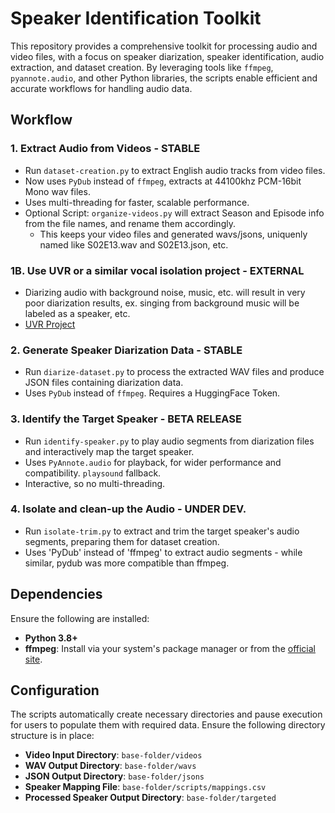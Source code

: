 # Speaker Identification Toolkit

This repository provides a comprehensive toolkit for processing audio and video files, with a focus on speaker diarization, speaker identification, audio extraction, and dataset creation. By leveraging tools like `ffmpeg`, `pyannote.audio`, and other Python libraries, the scripts enable efficient and accurate workflows for handling audio data.

## Workflow

### 1. Extract Audio from Videos - STABLE
- Run `dataset-creation.py` to extract English audio tracks from video files.
- Now uses `PyDub` instead of `ffmpeg`, extracts at 44100khz PCM-16bit Mono wav files.
- Uses multi-threading for faster, scalable performance.
- Optional Script: `organize-videos.py` will extract Season and Episode info from the file names, and rename them accordingly.
  - This keeps your video files and generated wavs/jsons, uniquenly named like S02E13.wav and S02E13.json, etc.
 
### 1B. Use UVR or a similar vocal isolation project - EXTERNAL
 - Diarizing audio with background noise, music, etc. will result in very poor diarization results, ex. singing from background music will be labeled as a speaker, etc.
 - [UVR Project](https://github.com/Anjok07/ultimatevocalremovergui)

### 2. Generate Speaker Diarization Data - STABLE
- Run `diarize-dataset.py` to process the extracted WAV files and produce JSON files containing diarization data.
- Uses `PyDub` instead of `ffmpeg`. Requires a HuggingFace Token.

### 3. Identify the Target Speaker - BETA RELEASE
- Run `identify-speaker.py` to play audio segments from diarization files and interactively map the target speaker.
- Uses `PyAnnote.audio` for playback, for wider performance and compatibility. `playsound` fallback.
- Interactive, so no multi-threading.

### 4. Isolate and clean-up the Audio - UNDER DEV.
- Run `isolate-trim.py` to extract and trim the target speaker's audio segments, preparing them for dataset creation.
- Uses 'PyDub' instead of 'ffmpeg' to extract audio segments - while similar, pydub was more compatible than ffmpeg.

## Dependencies

Ensure the following are installed:

- **Python 3.8+**
- **ffmpeg**: Install via your system's package manager or from the [official site](https://ffmpeg.org/).

## Configuration

The scripts automatically create necessary directories and pause execution for users to populate them with required data. Ensure the following directory structure is in place:

- **Video Input Directory**: `base-folder/videos`
- **WAV Output Directory**: `base-folder/wavs`
- **JSON Output Directory**: `base-folder/jsons`
- **Speaker Mapping File**: `base-folder/scripts/mappings.csv`
- **Processed Speaker Output Directory**: `base-folder/targeted`

